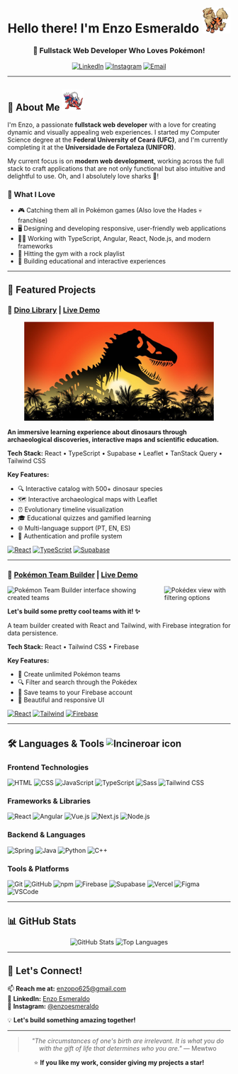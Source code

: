 <div align="center">

# Hello there! I'm Enzo Esmeraldo <img src="https://github.com/ensinho/pokemonsis/blob/main/arcanine.gif" alt="Arcanine icon" width="64"/>

### 🚀 Fullstack Web Developer Who Loves Pokémon!

[![LinkedIn](https://img.shields.io/badge/LinkedIn-0077B5?style=for-the-badge&logo=linkedin&logoColor=white)](https://www.linkedin.com/in/enzoesmeraldo/)
[![Instagram](https://img.shields.io/badge/Instagram-E4405F?style=for-the-badge&logo=instagram&logoColor=white)](https://instagram.com/enzoesmeraldo)
[![Email](https://img.shields.io/badge/Email-D14836?style=for-the-badge&logo=gmail&logoColor=white)](mailto:enzopo625@gmail.com)

</div>

---

## 🐳 About Me <img src="https://github.com/ensinho/pokemonsis/blob/main/koraidon.png" alt="Koraidon icon" width="48"/>

I'm Enzo, a passionate **fullstack web developer** with a love for creating dynamic and visually appealing web experiences. I started my Computer Science degree at the **Federal University of Ceará (UFC)**, and I'm currently completing it at the **Universidade de Fortaleza (UNIFOR)**.

My current focus is on **modern web development**, working across the full stack to craft applications that are not only functional but also intuitive and delightful to use. Oh, and I absolutely love sharks 🦈!

### 🎯 What I Love

- 🎮 Catching them all in Pokémon games (Also love the Hades 💀 franchise)
- 🖥️ Designing and developing responsive, user-friendly web applications
- 🧑‍💻 Working with TypeScript, Angular, React, Node.js, and modern frameworks
- 💪 Hitting the gym with a rock playlist
- 🦕 Building educational and interactive experiences

---

## 🌟 Featured Projects

### 🦕 [Dino Library](https://github.com/ensinho/dino-library) | [Live Demo](https://dino-library.vercel.app)

<div align="center">
  <img src="https://github.com/ensinho/dino-library/blob/main/src/assets/backgrounds/JurassicBackground.jpg" width="85%" alt="Dino Library" width="100%"/>
</div>

**An immersive learning experience about dinosaurs through archaeological discoveries, interactive maps and scientific education.**

**Tech Stack:** React • TypeScript • Supabase • Leaflet • TanStack Query • Tailwind CSS

**Key Features:**
- 🔍 Interactive catalog with 500+ dinosaur species
- 🗺️ Interactive archaeological maps with Leaflet
- ⏰ Evolutionary timeline visualization
- 🎓 Educational quizzes and gamified learning
- 🌐 Multi-language support (PT, EN, ES)
- 👤 Authentication and profile system

[![React](https://img.shields.io/badge/React-18.3.1-blue?style=flat-square&logo=react)](https://reactjs.org/)
[![TypeScript](https://img.shields.io/badge/TypeScript-5.8.3-blue?style=flat-square&logo=typescript)](https://www.typescriptlang.org/)
[![Supabase](https://img.shields.io/badge/Supabase-Database-green?style=flat-square&logo=supabase)](https://supabase.com/)

---

### 👾 [Pokémon Team Builder](https://github.com/ensinho/pokemonTeamBuilder) | [Live Demo](https://ensinho.github.io/pokemonTeamBuilder/)

<div style="display: flex; justify-content: space-between; gap: 10px;">
  <img src="https://github.com/user-attachments/assets/af8c0414-46f2-4607-afad-61c17148019a" width="69%" alt="Pokémon Team Builder interface showing created teams">
  <img src="https://github.com/user-attachments/assets/1b3f1a5e-7e39-41da-8007-f755673b398e" width="30%" alt="Pokédex view with filtering options">
</div>

**Let's build some pretty cool teams with it! ✨**

A team builder created with React and Tailwind, with Firebase integration for data persistence.

**Tech Stack:** React • Tailwind CSS • Firebase

**Key Features:**
- 🎨 Create unlimited Pokémon teams
- 🔍 Filter and search through the Pokédex
- 💾 Save teams to your Firebase account
- 🎯 Beautiful and responsive UI

[![React](https://img.shields.io/badge/React-61DAFB?style=flat-square&logo=react&logoColor=black)](https://reactjs.org/)
[![Tailwind](https://img.shields.io/badge/Tailwind-06B6D4?style=flat-square&logo=tailwindcss&logoColor=white)](https://tailwindcss.com/)
[![Firebase](https://img.shields.io/badge/Firebase-FFCA28?style=flat-square&logo=firebase&logoColor=black)](https://firebase.google.com/)

---

## 🛠️ Languages & Tools <img src="https://img.pokemondb.net/sprites/sword-shield/normal/incineroar.png" alt="Incineroar icon" width="64"/>

### Frontend Technologies
<p>
<img height="25" src="https://img.shields.io/badge/HTML5-E34F26?style=for-the-badge&logo=html5&logoColor=white" alt="HTML" />
<img height="25" src="https://img.shields.io/badge/CSS3-1572B6?style=for-the-badge&logo=css3&logoColor=white" alt="CSS" />
<img height="25" src="https://img.shields.io/badge/JavaScript-323330?style=for-the-badge&logo=javascript&logoColor=F7DF1E" alt="JavaScript" />
<img height="25" src="https://img.shields.io/badge/TypeScript-007ACC?style=for-the-badge&logo=typescript&logoColor=white" alt="TypeScript" />
<img height="25" src="https://img.shields.io/badge/Sass-CC6699?style=for-the-badge&logo=sass&logoColor=white" alt="Sass" />
<img height="25" src="https://img.shields.io/badge/Tailwind_CSS-06B6D4?style=for-the-badge&logo=tailwindcss&logoColor=white" alt="Tailwind CSS" />
</p>

### Frameworks & Libraries
<p>
<img height="25" src="https://img.shields.io/badge/React-61DAFB?style=for-the-badge&logo=react&logoColor=black" alt="React" />
<img height="25" src="https://img.shields.io/badge/Angular-DD0031?style=for-the-badge&logo=angular&logoColor=white" alt="Angular" />
<img height="25" src="https://img.shields.io/badge/Vue.js-4FC08D?style=for-the-badge&logo=vuedotjs&logoColor=white" alt="Vue.js" />
<img height="25" src="https://img.shields.io/badge/next.js-000000?style=for-the-badge&logo=nextdotjs&logoColor=white" alt="Next.js" />
<img height="25" src="https://img.shields.io/badge/Node.js-339933?style=for-the-badge&logo=nodedotjs&logoColor=white" alt="Node.js" />
</p>

### Backend & Languages
<p>
<img height="25" src="https://img.shields.io/badge/Spring-6DB33F?style=for-the-badge&logo=spring&logoColor=white" alt="Spring" />
<img height="25" src="https://img.shields.io/badge/Java-ED8B00?style=for-the-badge&logo=openjdk&logoColor=white" alt="Java" />
<img height="25" src="https://img.shields.io/badge/Python-3776AB?style=for-the-badge&logo=python&logoColor=white" alt="Python" />
<img height="25" src="https://img.shields.io/badge/C%2B%2B-00599C?style=for-the-badge&logo=c%2B%2B&logoColor=white" alt="C++" />
</p>

### Tools & Platforms
<p>
<img height="25" src="https://img.shields.io/badge/GIT-E44C30?style=for-the-badge&logo=git&logoColor=white" alt="Git" />
<img height="25" src="https://img.shields.io/badge/GitHub-100000?style=for-the-badge&logo=github&logoColor=white" alt="GitHub" />
<img height="25" src="https://img.shields.io/badge/npm-CB3837?style=for-the-badge&logo=npm&logoColor=white" alt="npm" />
<img height="25" src="https://img.shields.io/badge/Firebase-FFCA28?style=for-the-badge&logo=firebase&logoColor=black" alt="Firebase" />
<img height="25" src="https://img.shields.io/badge/Supabase-16a34a?style=for-the-badge&logo=supabase&logoColor=white" alt="Supabase" />
<img height="25" src="https://img.shields.io/badge/Vercel-000000?style=for-the-badge&logo=vercel&logoColor=white" alt="Vercel" />
<img height="25" src="https://img.shields.io/badge/Figma-F24E1E?style=for-the-badge&logo=figma&logoColor=white" alt="Figma" />
<img height="25" src="https://img.shields.io/badge/VSCode-0078D4?style=for-the-badge&logo=visual%20studio%20code&logoColor=white" alt="VSCode" />
</p>

---

## 📊 GitHub Stats

<div align="center">
  <img src="https://github-readme-stats.vercel.app/api?username=ensinho&show_icons=true&theme=tokyonight&include_all_commits=true&rank_icon=github" alt="GitHub Stats" />
  <img src="https://github-readme-stats.vercel.app/api/top-langs?locale=en&hide_title=false&layout=compact&card_width=320&langs_count=8&theme=tokyonight&hide_border=false&username=ensinho" alt="Top Languages" />
</div>

---

## 💬 Let's Connect!

📫 **Reach me at:** enzopo625@gmail.com  
💼 **LinkedIn:** [Enzo Esmeraldo](https://www.linkedin.com/in/enzoesmeraldo/)  
📸 **Instagram:** [@enzoesmeraldo](https://instagram.com/enzoesmeraldo)

💡 **Let's build something amazing together!**

---

<div align="center">

> *"The circumstances of one's birth are irrelevant. It is what you do with the gift of life that determines who you are."* — Mewtwo

⭐ **If you like my work, consider giving my projects a star!**

</div>

